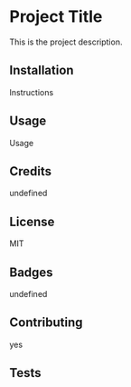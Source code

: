 
# Project Title
This is the project description.

## Installation
Instructions

## Usage
Usage

## Credits
undefined

## License
MIT

## Badges
undefined

## Contributing
yes

## Tests

